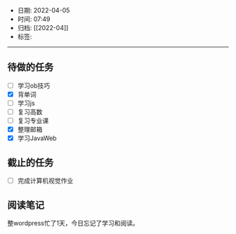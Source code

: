 - 日期: 2022-04-05
- 时间: 07:49
- 归档: [[2022-04]]
- 标签: 
---

## 待做的任务

- [ ] 学习ob技巧
- [x] 背单词
- [ ] 学习js
- [ ] 复习高数
- [ ] 复习专业课
- [x] 整理邮箱
- [x] 学习JavaWeb

## 截止的任务

- [ ] 完成计算机视觉作业

## 阅读笔记

整wordpress忙了1天，今日忘记了学习和阅读。



